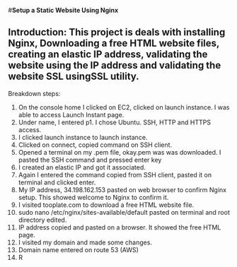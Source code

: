 #**Setup a Static Website Using Nginx**

## Introduction: This project is deals with installing Nginx, Downloading a free HTML website files, creating an elastic IP address, validating the website using the IP address and validating the website SSL usingSSL utility.
Breakdown steps:
1.	On the console home I clicked on EC2, clicked on launch instance. I was able to access Launch Instant page.
2.	Under name, I entered p1. I chose Ubuntu. SSH, HTTP and HTTPS access.
3.	I clicked launch instance to launch instance.
4.	Clicked on connect, copied command on SSH client.
5.	Opened a terminal on my .pem file, okay.pem was was downloaded. I pasted the SSH command and pressed enter key
6.	I created an elastic IP and got it associated.
7.	Again I entered the command copied from SSH client, pasted it on terminal and clicked enter.
8.	My IP address, 34.198.162.153 pasted on web browser to confirm Nginx setup. This showed welcome to Nginx to confirm it. 
9.	I visited tooplate.com to download a free HTML website file.
10.	sudo nano /etc/nginx/sites-available/default pasted on terminal and root directory edited.
11.	IP address copied and pasted on a browser. It showed the free HTML page.
12.	I visited my domain and made some changes.
13.	Domain name entered on route 53 (AWS)
14.	R




